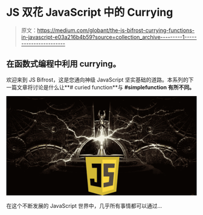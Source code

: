 # JS 双花 JavaScript 中的 Currying

> 原文：<https://medium.com/globant/the-js-bifrost-currying-functions-in-javascript-e03a216b4b59?source=collection_archive---------1----------------------->

## 在函数式编程中利用 currying。

欢迎来到 JS Bifrost，这是您通向神级 JavaScript 坚实基础的道路。本系列的下一篇文章将讨论是什么让**# curied function**与 **#simplefunction 有所不同。**

![](img/8170f4c4331062f93aefa9009b3072ea.png)

在这个不断发展的 JavaScript 世界中，几乎所有事情都可以通过…